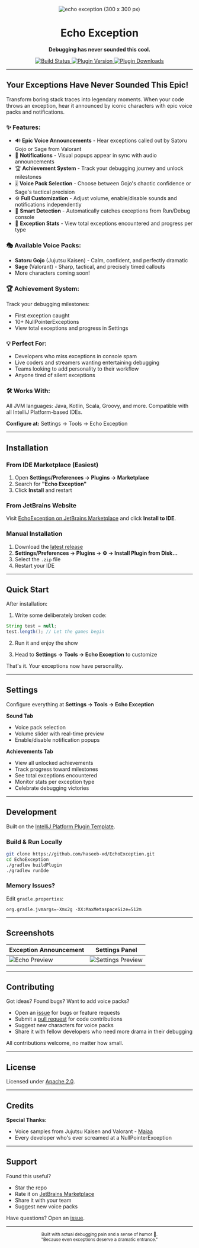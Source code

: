 <div align="center">

![echo exception (300 x 300 px)](https://github.com/user-attachments/assets/e98a42e9-b928-4e8b-a450-8c362d616b86)

  <h1>Echo Exception</h1>
  <p><strong>Debugging has never sounded this cool.</strong></p>
  <p>
    <a href="https://github.com/haseeb-xd/EchoException/actions/workflows/build.yml">
      <img src="https://github.com/haseeb-xd/EchoException/workflows/Build/badge.svg" alt="Build Status"/>
    </a>
    <a href="https://plugins.jetbrains.com/plugin/MARKETPLACE_ID">
      <img src="https://img.shields.io/jetbrains/plugin/v/MARKETPLACE_ID.svg" alt="Plugin Version"/>
    </a>
    <a href="https://plugins.jetbrains.com/plugin/MARKETPLACE_ID">
      <img src="https://img.shields.io/jetbrains/plugin/d/MARKETPLACE_ID.svg" alt="Plugin Downloads"/>
    </a>
  </p>


</div>

---

<!-- Plugin description -->
<h2> Your Exceptions Have Never Sounded This Epic!</h2>

<p>Transform boring stack traces into legendary moments. When your code throws an exception, hear it announced by iconic characters with epic voice packs and notifications.</p>

<h3>✨ Features:</h3>
<ul>
    <li>🔊 <b>Epic Voice Announcements</b> - Hear exceptions called out by Satoru Gojo or Sage from Valorant</li>
    <li>🔔 <b>Notifications</b> - Visual popups appear in sync with audio announcements</li>
    <li>🏆 <b>Achievement System</b> - Track your debugging journey and unlock milestones</li>
    <li>🎚️ <b>Voice Pack Selection</b> - Choose between Gojo's chaotic confidence or Sage's tactical precision</li>
    <li>⚙️ <b>Full Customization</b> - Adjust volume, enable/disable sounds and notifications independently</li>
    <li>🎯 <b>Smart Detection</b> - Automatically catches exceptions from Run/Debug console</li>
    <li>🌈 <b>Exception Stats</b> - View total exceptions encountered and progress per type</li>
</ul>

<h3>🎭 Available Voice Packs:</h3>
<ul>
    <li><b>Satoru Gojo</b> (Jujutsu Kaisen) - Calm, confident, and perfectly dramatic</li>
    <li><b>Sage</b> (Valorant) - Sharp, tactical, and precisely timed callouts</li>
    <li>More characters coming soon! </li>
</ul>

<h3>🏆 Achievement System:</h3>
<p>Track your debugging milestones:</p>
<ul>
    <li>First exception caught</li>
    <li>10+ NullPointerExceptions</li>
    <li>View total exceptions and progress in Settings</li>
</ul>

<h3>💡 Perfect For:</h3>
<ul>
    <li>Developers who miss exceptions in console spam</li>
    <li>Live coders and streamers wanting entertaining debugging</li>
    <li>Teams looking to add personality to their workflow</li>
    <li>Anyone tired of silent exceptions</li>
</ul>

<h3>🛠️ Works With:</h3>
<p>All JVM languages: Java, Kotlin, Scala, Groovy, and more. Compatible with all IntelliJ Platform-based IDEs.</p>

<p><b>Configure at:</b> Settings → Tools → Echo Exception</p>
<!-- Plugin description end -->

---

## Installation

### From IDE Marketplace (Easiest)
1. Open **Settings/Preferences → Plugins → Marketplace**
2. Search for **"Echo Exception"**
3. Click **Install** and restart

### From JetBrains Website
Visit [EchoException on JetBrains Marketplace](https://plugins.jetbrains.com/plugin/MARKETPLACE_ID) and click **Install to IDE**.

### Manual Installation
1. Download the [latest release](https://github.com/haseeb-xd/EchoException/releases/latest)
2. **Settings/Preferences → Plugins → ⚙️ → Install Plugin from Disk...**
3. Select the `.zip` file
4. Restart your IDE

---

## Quick Start

After installation:

1. Write some deliberately broken code:
```java
String test = null;
test.length(); // Let the games begin
```

2. Run it and enjoy the show

3. Head to **Settings → Tools → Echo Exception** to customize

That's it. Your exceptions now have personality.

---

## Settings

Configure everything at **Settings → Tools → Echo Exception**

**Sound Tab**
- Voice pack selection
- Volume slider with real-time preview
- Enable/disable notification popups

**Achievements Tab**
- View all unlocked achievements
- Track progress toward milestones
- See total exceptions encountered
- Monitor stats per exception type
- Celebrate debugging victories

---

## Development

Built on the [IntelliJ Platform Plugin Template](https://github.com/JetBrains/intellij-platform-plugin-template).

### Build & Run Locally

```bash
git clone https://github.com/haseeb-xd/EchoException.git
cd EchoException
./gradlew buildPlugin
./gradlew runIde
```


### Memory Issues?

Edit `gradle.properties`:
```properties
org.gradle.jvmargs=-Xmx2g -XX:MaxMetaspaceSize=512m
```

---

## Screenshots

| Exception Announcement | Settings Panel |
|----------------------|----------------|
| ![Echo Preview](docs/preview_echo.gif) | ![Settings Preview](docs/preview_settings.png) |


---

## Contributing

Got ideas? Found bugs? Want to add voice packs?

- Open an [issue](https://github.com/haseeb-xd/EchoException/issues) for bugs or feature requests
- Submit a [pull request](https://github.com/haseeb-xd/EchoException/pulls) for code contributions
- Suggest new characters for voice packs
- Share it with fellow developers who need more drama in their debugging

All contributions welcome, no matter how small.




---


## License

Licensed under [Apache 2.0](LICENSE).

---

## Credits
**Special Thanks:**
- Voice samples from Jujutsu Kaisen and Valorant - [Maiaa](https://fakeyou.com/profile/maiaa/weights?page_size=24)
- Every developer who's ever screamed at a NullPointerException

---

## Support

Found this useful? 

- Star the repo
- Rate it on [JetBrains Marketplace](https://plugins.jetbrains.com/plugin/MARKETPLACE_ID)
- Share it with your team
- Suggest new voice packs

Have questions? Open an [issue](https://github.com/haseeb-xd/EchoException/issues).

---

<div align="center">
  <sub>Built with actual debugging pain and a sense of humor 💜.</sub><br>
  <sub>"Because even exceptions deserve a dramatic entrance."</sub>
</div>
